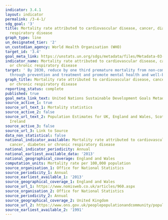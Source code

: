 ```yaml
---
indicator: 3.4.1
layout: indicator
permalink: /3-4-1/
sdg_goal: '3'
title: Mortality rate attributed to cardiovascular disease, cancer, diabetes or chronic
  respiratory disease
graph_type: line
un_designated_tier: '2'
un_custodian_agency: World Health Organisation (WHO)
target_id: '3.4'
goal_meta_link: https://unstats.un.org/sdgs/metadata/files/Metadata-03-04-01.pdf
indicator_name: Mortality rate attributed to cardiovascular disease, cancer, diabetes
  or chronic respiratory disease
target: ' By 2030, reduce by one third premature mortality from non-communicable diseases
  through prevention and treatment and promote mental health and well-being'
graph_title: Mortality rate attributed to cardiovascular disease, cancer, diabetes
  or chronic respiratory disease
reporting_status: complete
published: true
goal_meta_link_text: United Nations Sustainable Development Goals Metadata (pdf 72kB)
source_active_1: true
source_url_text_1: Mortality statistics
source_active_2: false
source_url_text_2: Population Estimates for UK, England and Wales, Scotland and Northern
  Ireland
source_active_3: false
source_url_3: Link to Source
data_non_statistical: false
national_indicator_available: Mortality rate attributed to cardiovascular disease,
  cancer, diabetes or chronic respiratory disease
national_indicator_periodicity: Annual
national_earliest_available_data: '2013'
national_geographical_coverage: England and Wales
computation_units: Mortality rate per 100,000 population
source_organisation_1: Office for National Statistics
source_periodicity_1: Annual
source_earliest_available_1: '2013'
source_geographical_coverage_1: England and Wales
source_url_1: https://www.nomisweb.co.uk/articles/960.aspx
source_organisation_2: Office for National Statistics
source_periodicity_2: Annual
source_geographical_coverage_2: United Kingdom
source_url_2: https://www.ons.gov.uk/peoplepopulationandcommunity/populationandmigration/populationestimates/datasets/populationestimatesforukenglandandwalesscotlandandnorthernireland
source_earliest_available_2: '1991'
---
```

